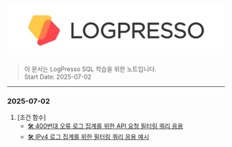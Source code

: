 ![easyme](ci_img/CI.svg)   
---
> 이 문서는 LogPresso SQL 학습을 위한 노트입니다.
> <br> Start Date: 2025-07-02
---
### 2025-07-02
1. [조건 함수]
    - [🛠 400번대 오류 로그 집계를 위한 API 요청 필터링 쿼리 응용](https://github.com/Logpresso-SQL-Study/Logpresso-1.0version/blob/main/Condition%20Functions/Review_API_Request_Filtering_for_4xx_Error_Log_Aggregation.sql)
    - [🛠 IPv4 로그 집계를 위한 필터링 쿼리 응용 예시](https://github.com/Logpresso-SQL-Study/Logpresso-1.0version/blob/main/Condition%20Functions/IPv4_Log_Aggregation_Filtering_Query_Examples.sql)
